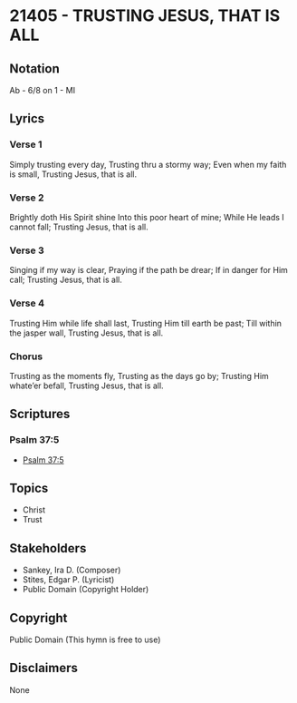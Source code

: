 # 21405 - TRUSTING JESUS, THAT IS ALL

## Notation

Ab - 6/8 on 1 - MI

## Lyrics

### Verse 1

Simply trusting every day, Trusting thru a stormy way; Even when my faith is small, Trusting Jesus, that is all.

### Verse 2

Brightly doth His Spirit shine Into this poor heart of mine; While He leads I cannot fall; Trusting Jesus, that is all.

### Verse 3

Singing if my way is clear, Praying if the path be drear; If in danger for Him call; Trusting Jesus, that is all.

### Verse 4

Trusting Him while life shall last, Trusting Him till earth be past; Till within the jasper wall, Trusting Jesus, that is all.

### Chorus

Trusting as the moments fly, Trusting as the days go by; Trusting Him whate’er befall, Trusting Jesus, that is all.


## Scriptures

### Psalm 37:5

- [Psalm 37:5](https://www.biblegateway.com/passage/?search=Psalm%2037%3A5)


## Topics

- Christ
- Trust

## Stakeholders

- Sankey, Ira D. (Composer)
- Stites, Edgar P. (Lyricist)
- Public Domain (Copyright Holder)

## Copyright

Public Domain
(This hymn is free to use)

## Disclaimers

None

